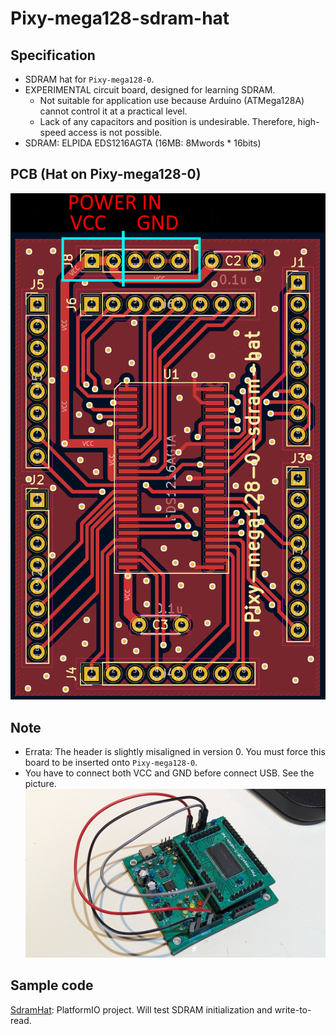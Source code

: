 # Pixy-mega128-sdram-hat

## Specification

* SDRAM hat for `Pixy-mega128-0`.
* EXPERIMENTAL circuit board, designed for learning SDRAM.
  * Not suitable for application use because Arduino (ATMega128A) cannot control it at a practical level.
  * Lack of any capacitors and position is undesirable. Therefore, high-speed access is not possible.
* SDRAM: ELPIDA EDS1216AGTA (16MB: 8Mwords * 16bits)

## PCB (Hat on Pixy-mega128-0)

![PCB](../Images/Pixy-mega128-sdram-hat-0-pcb.png)

## Note

* Errata: The header is slightly misaligned in version 0. You must force this board to be inserted onto `Pixy-mega128-0`.
* You have to connect both VCC and GND before connect USB. See the picture.
  ![Pixy-mega128-sdram-hat-0-power](../Images/Pixy-mega128-sdram-hat-0-power.jpg)

## Sample code

[SdramHat](SdramHat/): PlatformIO project. Will test SDRAM initialization and write-to-read.
